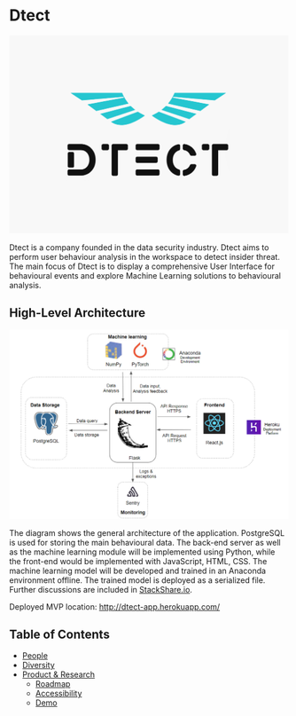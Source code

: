 # Dtect

![Team Logo](./logo.png)

Dtect is a company founded in the data security industry. Dtect aims to perform user behaviour analysis in the workspace to detect insider threat. The main focus of Dtect is to display a comprehensive User Interface for behavioural events and explore Machine Learning solutions to behavioural analysis.

High-Level Architecture
---
![Architecture](./product_research/app/architecture.png)

The diagram shows the general architecture of the application.
PostgreSQL is used for storing the main behavioural data.
The back-end server as well as the machine learning module will be implemented using Python, while the front-end would be implemented with JavaScript, HTML, CSS.
The machine learning model will be developed and trained in an Anaconda environment offline. The trained model is deployed as a serialized file.
Further discussions are included in [StackShare.io](https://stackshare.io/dcsil/dtect).

Deployed MVP location: http://dtect-app.herokuapp.com/

Table of Contents
---

- [People](./team/)
- [Diversity](./team/diversity.md)
- [Product & Research](./product_research/)
    - [Roadmap](./product_research/roadmap.md)
    - [Accessibility](product_research/UIUX/Accessibility.md)
    - [Demo](demo/)
 
